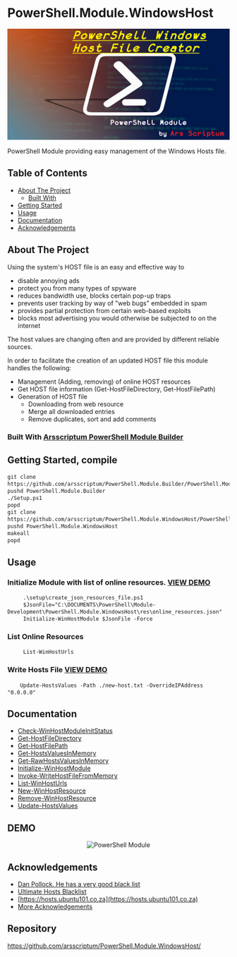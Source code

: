 # PowerShell.Module.WindowsHost

<p align="center">
  <img src="https://github.com/arsscriptum/PowerShell.Module.WindowsHost/raw/master/doc/ModTitle-WINHOST.png" width="550" alt="PowerShell Module">
</p>


PowerShell Module providing easy management of the Windows Hosts file.


<!-- TABLE OF CONTENTS -->
## Table of Contents <!-- omit in toc -->


* [About The Project](#about-the-project)
  * [Built With](#built-with)
* [Getting Started](#getting-started)
* [Usage](#usage)
* [Documentation](#doc)
* [Acknowledgements](#acknowledgements)


<!-- ABOUT THE PROJECT -->
## About The Project


Using the system's HOST file is an easy and effective way to 
- disable annoying ads
- protect you from many types of spyware
- reduces bandwidth use, blocks certain pop-up traps
- prevents user tracking by way of "web bugs" embedded in spam
- provides partial protection from certain web-based exploits
- blocks most advertising you would otherwise be subjected to on the internet

The host values are changing often and are provided by different reliable sources.

In order to facilitate the creation of an updated HOST file this module handles the following:
- Management (Adding, removing) of online HOST resources 
- Get HOST file information (Get-HostFileDirectory, Get-HostFilePath)
- Generation of HOST file
  - Downloading from web resource
  - Merge all downloaded entries
  - Remove duplicates, sort and add comments




### Built With [Arsscriptum PowerShell Module Builder](https://github.com/arsscriptum/PowerShell.Module.Builder)

<!-- GETTING STARTED -->
## Getting Started, compile

```pwsh
git clone https://github.com/arsscriptum/PowerShell.Module.Builder/PowerShell.Module.Builder.git
pushd PowerShell.Module.Builder
./Setup.ps1
popd
git clone https://github.com/arsscriptum/PowerShell.Module.WindowsHost/PowerShell.Module.WindowsHost.git
pushd PowerShell.Module.WindowsHost
makeall
popd
```

<!-- USAGE EXAMPLES -->
## Usage

### Initialize Module with list of online resources. [VIEW DEMO](https://github.com/arsscriptum/PowerShell.Module.WindowsHost/blob/master/doc/Init.gif)
```
     .\setup\create_json_resources_file.ps1
     $JsonFile="C:\DOCUMENTS\PowerShell\Module-Development\PowerShell.Module.WindowsHost\res\online_resources.json"
     Initialize-WinHostModule $JsonFile -Force    
```
### List Online Resources
```
     List-WinHostUrls
```

### Write Hosts File [VIEW DEMO](https://github.com/arsscriptum/PowerShell.Module.WindowsHost/blob/master/doc/gen1.gif)
```
    Update-HostsValues -Path ./new-host.txt -OverrideIPAddress "0.0.0.0"
```

<!-- doc -->
## Documentation

- [Check-WinHostModuleInitStatus](https://github.com/arsscriptum/PowerShell.Module.WindowsHost/blob/master/doc/Check-WinHostModuleInitStatus.md)
- [Get-HostFileDirectory](https://github.com/arsscriptum/PowerShell.Module.WindowsHost/blob/master/doc/Get-HostFileDirectory.md)
- [Get-HostFilePath](https://github.com/arsscriptum/PowerShell.Module.WindowsHost/blob/master/doc/Get-HostFilePath.md)
- [Get-HostsValuesInMemory](https://github.com/arsscriptum/PowerShell.Module.WindowsHost/blob/master/doc/Get-HostsValuesInMemory.md)
- [Get-RawHostsValuesInMemory](https://github.com/arsscriptum/PowerShell.Module.WindowsHost/blob/master/doc/Get-RawHostsValuesInMemory.md)
- [Initialize-WinHostModule](https://github.com/arsscriptum/PowerShell.Module.WindowsHost/blob/master/doc/Initialize-WinHostModule.md)
- [Invoke-WriteHostFileFromMemory](https://github.com/arsscriptum/PowerShell.Module.WindowsHost/blob/master/doc/Invoke-WriteHostFileFromMemory.md)
- [List-WinHostUrls](https://github.com/arsscriptum/PowerShell.Module.WindowsHost/blob/master/doc/List-WinHostUrls.md)
- [New-WinHostResource](https://github.com/arsscriptum/PowerShell.Module.WindowsHost/blob/master/doc/New-WinHostResource.md)
- [Remove-WinHostResource](https://github.com/arsscriptum/PowerShell.Module.WindowsHost/blob/master/doc/Remove-WinHostResource.md)
- [Update-HostsValues](https://github.com/arsscriptum/PowerShell.Module.WindowsHost/blob/master/doc/Update-HostsValues.md)



## DEMO


<p align="center">
  <img src="https://github.com/arsscriptum/PowerShell.Module.WindowsHost/blob/master/doc/gen1.gif?raw=true" width="600" alt="PowerShell Module">
</p>



<!-- ACKNOWLEDGEMENTS -->

## Acknowledgements

* [Dan Pollock. He has a very good black list](http://someonewhocares.org/hosts/)
* [Ultimate Hosts Blacklist](https://github.com/Ultimate-Hosts-Blacklist)
* [https://hosts.ubuntu101.co.za](https://hosts.ubuntu101.co.za)
* [More Acknowledgements](https://github.com/arsscriptum/PowerShell.Module.WindowsHost/doc/acknowledgements.md)



Repository
----------
https://github.com/arsscriptum/PowerShell.Module.WindowsHost/

